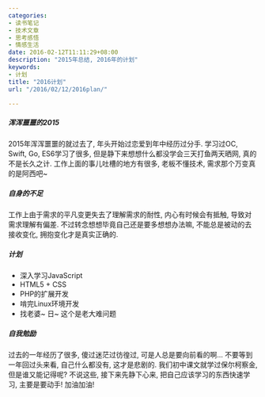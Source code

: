 ```yaml
---
categories:
- 读书笔记
- 技术文章
- 思考感悟
- 情感生活
date: 2016-02-12T11:11:29+08:00
description: "2015年总结, 2016年的计划"
keywords:
- 计划
title: "2016计划"
url: "/2016/02/12/2016plan/"

---
```


##### 浑浑噩噩的2015
2015年浑浑噩噩的就过去了, 年头开始过恋爱到年中经历过分手. 学习过OC, Swift, Go, ES6学习了很多, 但是静下来想想什么都没学会三天打鱼两天晒网, 真的不是长久之计. 工作上面的事儿吐槽的地方有很多, 老板不懂技术, 需求那个万变真的是阿西吧~  

##### 自身的不足
工作上由于需求的平凡变更失去了理解需求的耐性, 内心有时候会有抵触, 导致对需求理解有偏差. 不过转念想想毕竟自己还是要多想想办法嘛, 不能总是被动的去接收变化, 拥抱变化才是真实正确的.

##### 计划
- 深入学习JavaScript
- HTML5 + CSS
- PHP的扩展开发
- 啃完Linux环境开发
- 找老婆~ 日~ 这个是老大难问题

##### 自我勉励
过去的一年经历了很多, 傻过迷茫过彷徨过, 可是人总是要向前看的啊... 不要等到一年回过头来看, 自己什么都没有, 这才是悲剧的. 我们初中课文就学过保尔柯察金, 但是谁又能记得呢? 不说这些, 接下来先静下心来, 把自己应该学习的东西快速学习, 主要是要动手! 加油加油!
